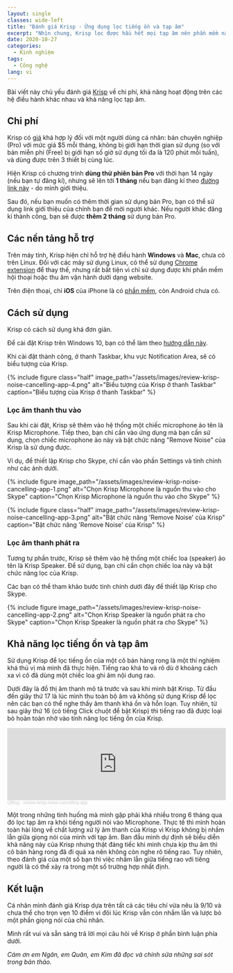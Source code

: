 ```yaml
---
layout: single
classes: wide-left
title: "Đánh giá Krisp - Ứng dụng lọc tiếng ồn và tạp âm"
excerpt: "Nhìn chung, Krisp lọc được hầu hết mọi tạp âm nên phần mềm này xứng đáng được tin dùng."
date: 2020-10-27
categories:
  - Kinh nghiệm
tags:
  - Công nghệ
lang: vi
---
```


Bài viết này chủ yếu đánh giá [Krisp](https://krisp.ai/) về chi phí, khả năng hoạt động trên các hệ điều hành khác nhau và khả năng lọc tạp âm.

## Chi phí

Krisp có [giá](https://krisp.ai/pricing/) khá hợp lý đối với một người dùng cá nhân: bản chuyên nghiệp (Pro) với mức giá \$5 mỗi tháng, không bị giới hạn thời gian sử dụng (so với bản miễn phí (Free) bị giới hạn số giờ sử dụng tối đa là 120 phút mỗi tuần), và dùng được trên 3 thiết bị cùng lúc.

Hiện Krisp có chương trình **dùng thử phiên bản Pro** với thời hạn 14 ngày (nếu bạn tự đăng kí), nhưng sẽ lên tới **1 tháng** nếu bạn đăng kí theo [đường link này](https://ref.krisp.ai/u/u7f224f7bc) - do mình giới thiệu.

Sau đó, nếu bạn muốn có thêm thời gian sử dụng bản Pro, bạn có thể sử dụng link giới thiệu của chính bạn để mời người khác. Nếu người khác đăng kí thành công, bạn sẽ được **thêm 2 tháng** sử dụng bản Pro.

## Các nền tảng hỗ trợ

Trên máy tính, Krisp hiện chỉ hỗ trợ hệ điều hành **Windows** và **Mac**, chưa có trên Linux. Đối với các máy sử dụng Linux, có thể sử dụng [Chrome extension](https://chrome.google.com/webstore/detail/krisp-for-chrome/edmmlbmgelmbipapbhcncjblhejknomb) để thay thế, nhưng rất bất tiện vì chỉ sử dụng được khi phần mềm hội thoại hoặc thu âm vận hành dưới dạng website.

Trên điện thoại, chỉ **iOS** của iPhone là có [phần mềm](https://krisp.ai/ios-meeting-mobile-dialer/), còn Android chưa có.

## Cách sử dụng

Krisp có cách sử dụng khá đơn giản.

Để cài đặt Krisp trên Windows 10, bạn có thể làm theo [hướng dẫn này](https://help.krisp.ai/hc/en-us/articles/360013488959-How-to-install-Krisp-on-Windows-10-).

Khi cài đặt thành công, ở thanh Taskbar, khu vực Notification Area, sẽ có biểu tượng của Krisp.

{% include figure class="half" image_path="/assets/images/review-krisp-noise-cancelling-app-4.png" alt="Biểu tượng của Krisp ở thanh Taskbar" caption="Biểu tượng của Krisp ở thanh Taskbar" %}

### Lọc âm thanh thu vào

Sau khi cài đặt, Krisp sẽ thêm vào hệ thống một chiếc microphone ảo tên là Krisp Microphone. Tiếp theo, bạn chỉ cần vào ứng dụng mà bạn cần sử dụng, chọn chiếc microphone ảo này và bật chức năng "Remove Noise" của Krisp là sử dụng được.

Ví dụ, để thiết lập Krisp cho Skype, chỉ cần vào phần Settings và tinh chỉnh như các ảnh dưới.

{% include figure image_path="/assets/images/review-krisp-noise-cancelling-app-1.png" alt="Chọn Krisp Microphone là nguồn thu vào cho Skype" caption="Chọn Krisp Microphone là nguồn thu vào cho Skype" %}

{% include figure class="half" image_path="/assets/images/review-krisp-noise-cancelling-app-3.png" alt="Bật chức năng 'Remove Noise' của Krisp" caption="Bật chức năng 'Remove Noise' của Krisp" %}

### Lọc âm thanh phát ra

Tương tự phần trước, Krisp sẽ thêm vào hệ thống một chiếc loa (speaker) ảo tên là Krisp Speaker. Để sử dụng, bạn chỉ cần chọn chiếc loa này và bật chức năng lọc của Krisp.

Các bạn có thể tham khảo bước tinh chỉnh dưới đây để thiết lập Krisp cho Skype.

{% include figure image_path="/assets/images/review-krisp-noise-cancelling-app-2.png" alt="Chọn Krisp Speaker là nguồn phát ra cho Skype" caption="Chọn Krisp Speaker là nguồn phát ra cho Skype" %}

## Khả năng lọc tiếng ồn và tạp âm

Sử dụng Krisp để lọc tiếng ồn của một cô bán hàng rong là một thí nghiệm khá thú vị mà mình đã thực hiện. Tiếng rao khá to và rõ dù ở khoảng cách xa vì cô đã dùng một chiếc loa ghi âm nội dung rao.

Dưới đây là đồ thị âm thanh mô tả trước và sau khi mình bật Krisp. Từ đầu đến giây thứ 17 là lúc mình thu toàn bộ âm và không sử dụng Krisp để lọc nên các bạn có thể nghe thấy âm thanh khá ồn và hỗn loạn. Tuy nhiên, từ sau giây thứ 16 (có tiếng Click chuột để bật Krisp) thì tiếng rao đã được loại bỏ hoàn toàn nhờ vào tính năng lọc tiếng ồn của Krisp.

<iframe width="100%" height="166" scrolling="no" frameborder="no" allow="autoplay" src="https://w.soundcloud.com/player/?url=https%3A//api.soundcloud.com/tracks/918186976%3Fsecret_token%3Ds-96LHkaxpl9R&color=%23ff5500&auto_play=false&hide_related=false&show_comments=true&show_user=true&show_reposts=false&show_teaser=true"></iframe><div style="font-size: 10px; color: #cccccc;line-break: anywhere;word-break: normal;overflow: hidden;white-space: nowrap;text-overflow: ellipsis; font-family: Interstate,Lucida Grande,Lucida Sans Unicode,Lucida Sans,Garuda,Verdana,Tahoma,sans-serif;font-weight: 100;"><a href="https://soundcloud.com/user-178424231" title="QBlog" target="_blank" style="color: #cccccc; text-decoration: none;">QBlog</a> · <a href="https://soundcloud.com/user-178424231/review-krisp-noise-cancelling-app/s-96LHkaxpl9R" title="review-krisp-noise-cancelling-app" target="_blank" style="color: #cccccc; text-decoration: none;">review-krisp-noise-cancelling-app</a></div>

Một trong những tình huống mà mình gặp phải khá nhiều trong 6 tháng qua đó lọc tạp âm ra khỏi tiếng người nói vào Microphone. Thực tế thì mình hoàn toàn hài lòng về chất lượng xử lý âm thanh của Krisp vì Krisp không bị nhầm lẫn giữa giọng nói của mình với tạp âm. Ban đầu mình dự định sẽ biểu diễn khả năng này của Krisp nhưng thật đáng tiếc khi mình chưa kịp thu âm thì cô bán hàng rong đã đi quá xa nên không còn nghe rõ tiếng rao. Tuy nhiên, theo đánh giá của một số bạn thì việc nhầm lẫn giữa tiếng rao với tiếng người là có thể xảy ra trong một số trường hợp nhất định.

## Kết luận

Cá nhân mình đánh giá Krisp dựa trên tất cả các tiêu chí vừa nêu là 9/10 và chưa thể cho trọn vẹn 10 điểm vì đôi lúc Krisp vẫn còn nhầm lẫn và lược bỏ một phần giọng nói của chủ nhân.

Mình rất vui và sẵn sàng trả lời mọi câu hỏi về Krisp ở phần bình luận phía dưới.

*Cám ơn em Ngân, em Quân, em Kim đã đọc và chỉnh sửa những sai sót trong bản thảo.*
